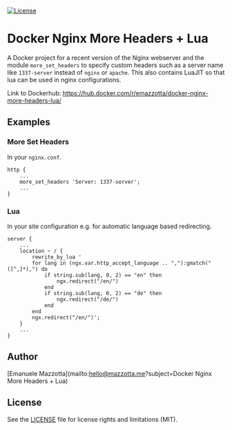 [![License](http://img.shields.io/:license-mit-brightgreen.svg)](http://doge.mit-license.org)
<!---
[![Docker Stars](https://img.shields.io/docker/stars/emazzotta/docker-nginx-more-headers-lua.svg)](https://hub.docker.com/r/emazzotta/docker-nginx-more-headers-lua/)
[![Docker Pulls](https://img.shields.io/docker/pulls/emazzotta/docker-nginx-more-headers-lua.svg)](https://hub.docker.com/r/emazzotta/docker-nginx-more-headers-lua/)
[![Docker Image Size](https://img.shields.io/imagelayers/image-size/emazzotta/docker-nginx-more-headers-lua/latest.svg)](https://hub.docker.com/r/emazzotta/docker-nginx-more-headers-lua/)
[![Docker Image Layers](https://img.shields.io/imagelayers/layers/emazzotta/docker-nginx-more-headers-lua/latest.svg)](https://hub.docker.com/r/emazzotta/docker-nginx-more-headers-lua/)
-->

# Docker Nginx More Headers + Lua

A Docker project for a recent version of the Nginx webserver and the module `more_set_headers` to specify custom headers such as a server name like `1337-server` instead of `nginx` or `apache`.
This also contains LuaJIT so that lua can be used in nginx configurations.

Link to Dockerhub: https://hub.docker.com/r/emazzotta/docker-nginx-more-headers-lua/

## Examples

### More Set Headers

In your `nginx.conf`.

```
http {
    ...
    more_set_headers 'Server: 1337-server';
    ...
}
```

### Lua

In your site configuration e.g. for automatic language based redirecting.

```
server {   
    ...
    location ~ / {
        rewrite_by_lua '
        for lang in (ngx.var.http_accept_language .. ","):gmatch("([^,]*),") do
            if string.sub(lang, 0, 2) == "en" then
                ngx.redirect("/en/")
            end
            if string.sub(lang, 0, 2) == "de" then
                ngx.redirect("/de/")
            end
        end
        ngx.redirect("/en/")';
    }
    ...
}
```

## Author

[Emanuele Mazzotta](mailto:hello@mazzotta.me?subject=Docker Nginx More Headers + Lua)

## License

See the [LICENSE](LICENSE.md) file for license rights and limitations (MIT).
